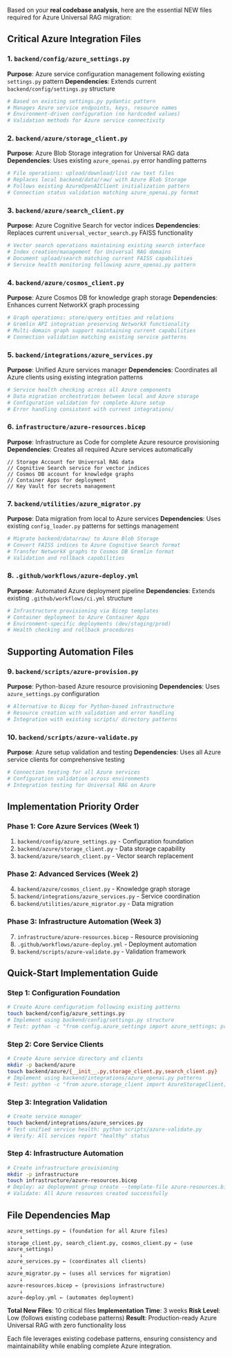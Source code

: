 Based on your **real codebase analysis**, here are the essential NEW files required for Azure Universal RAG migration:

## **Critical Azure Integration Files**

### **1. `backend/config/azure_settings.py`**
**Purpose**: Azure service configuration management following existing `settings.py` pattern
**Dependencies**: Extends current `backend/config/settings.py` structure
```python
# Based on existing settings.py pydantic pattern
# Manages Azure service endpoints, keys, resource names
# Environment-driven configuration (no hardcoded values)
# Validation methods for Azure service connectivity
```

### **2. `backend/azure/storage_client.py`**
**Purpose**: Azure Blob Storage integration for Universal RAG data
**Dependencies**: Uses existing `azure_openai.py` error handling patterns
```python
# File operations: upload/download/list raw text files
# Replaces local backend/data/raw/ with Azure Blob Storage
# Follows existing AzureOpenAIClient initialization pattern
# Connection status validation matching azure_openai.py format
```

### **3. `backend/azure/search_client.py`**
**Purpose**: Azure Cognitive Search for vector indices
**Dependencies**: Replaces current `universal_vector_search.py` FAISS functionality
```python
# Vector search operations maintaining existing search interface
# Index creation/management for Universal RAG domains
# Document upload/search matching current FAISS capabilities
# Service health monitoring following azure_openai.py pattern
```

### **4. `backend/azure/cosmos_client.py`**
**Purpose**: Azure Cosmos DB for knowledge graph storage
**Dependencies**: Enhances current NetworkX graph processing
```python
# Graph operations: store/query entities and relations
# Gremlin API integration preserving NetworkX functionality
# Multi-domain graph support maintaining current capabilities
# Connection validation matching existing service patterns
```

### **5. `backend/integrations/azure_services.py`**
**Purpose**: Unified Azure services manager
**Dependencies**: Coordinates all Azure clients using existing integration patterns
```python
# Service health checking across all Azure components
# Data migration orchestration between local and Azure storage
# Configuration validation for complete Azure setup
# Error handling consistent with current integrations/
```

### **6. `infrastructure/azure-resources.bicep`**
**Purpose**: Infrastructure as Code for complete Azure resource provisioning
**Dependencies**: Creates all required Azure services automatically
```bicep
// Storage Account for Universal RAG data
// Cognitive Search service for vector indices
// Cosmos DB account for knowledge graphs
// Container Apps for deployment
// Key Vault for secrets management
```

### **7. `backend/utilities/azure_migrator.py`**
**Purpose**: Data migration from local to Azure services
**Dependencies**: Uses existing `config_loader.py` patterns for settings management
```python
# Migrate backend/data/raw/ to Azure Blob Storage
# Convert FAISS indices to Azure Cognitive Search format
# Transfer NetworkX graphs to Cosmos DB Gremlin format
# Validation and rollback capabilities
```

### **8. `.github/workflows/azure-deploy.yml`**
**Purpose**: Automated Azure deployment pipeline
**Dependencies**: Extends existing `.github/workflows/ci.yml` structure
```yaml
# Infrastructure provisioning via Bicep templates
# Container deployment to Azure Container Apps
# Environment-specific deployments (dev/staging/prod)
# Health checking and rollback procedures
```

## **Supporting Automation Files**

### **9. `backend/scripts/azure-provision.py`**
**Purpose**: Python-based Azure resource provisioning
**Dependencies**: Uses `azure_settings.py` configuration
```python
# Alternative to Bicep for Python-based infrastructure
# Resource creation with validation and error handling
# Integration with existing scripts/ directory patterns
```

### **10. `backend/scripts/azure-validate.py`**
**Purpose**: Azure setup validation and testing
**Dependencies**: Uses all Azure service clients for comprehensive testing
```python
# Connection testing for all Azure services
# Configuration validation across environments
# Integration testing for Universal RAG on Azure
```

## **Implementation Priority Order**

### **Phase 1: Core Azure Services (Week 1)**
1. `backend/config/azure_settings.py` - Configuration foundation
2. `backend/azure/storage_client.py` - Data storage capability
3. `backend/azure/search_client.py` - Vector search replacement

### **Phase 2: Advanced Services (Week 2)**
4. `backend/azure/cosmos_client.py` - Knowledge graph storage
5. `backend/integrations/azure_services.py` - Service coordination
6. `backend/utilities/azure_migrator.py` - Data migration

### **Phase 3: Infrastructure Automation (Week 3)**
7. `infrastructure/azure-resources.bicep` - Resource provisioning
8. `.github/workflows/azure-deploy.yml` - Deployment automation
9. `backend/scripts/azure-validate.py` - Validation framework

## **Quick-Start Implementation Guide**

### **Step 1: Configuration Foundation**
```bash
# Create Azure configuration following existing patterns
touch backend/config/azure_settings.py
# Implement using backend/config/settings.py structure
# Test: python -c "from config.azure_settings import azure_settings; print('✅')"
```

### **Step 2: Core Service Clients**
```bash
# Create Azure service directory and clients
mkdir -p backend/azure
touch backend/azure/{__init__.py,storage_client.py,search_client.py}
# Implement using backend/integrations/azure_openai.py patterns
# Test: python -c "from azure.storage_client import AzureStorageClient; print('✅')"
```

### **Step 3: Integration Validation**
```bash
# Create service manager
touch backend/integrations/azure_services.py
# Test unified service health: python scripts/azure-validate.py
# Verify: All services report "healthy" status
```

### **Step 4: Infrastructure Automation**
```bash
# Create infrastructure provisioning
mkdir -p infrastructure
touch infrastructure/azure-resources.bicep
# Deploy: az deployment group create --template-file azure-resources.bicep
# Validate: All Azure resources created successfully
```

## **File Dependencies Map**

```
azure_settings.py ← (foundation for all Azure files)
    ↓
storage_client.py, search_client.py, cosmos_client.py ← (use azure_settings)
    ↓
azure_services.py ← (coordinates all clients)
    ↓
azure_migrator.py ← (uses all services for migration)
    ↓
azure-resources.bicep ← (provisions infrastructure)
    ↓
azure-deploy.yml ← (automates deployment)
```

**Total New Files**: 10 critical files
**Implementation Time**: 3 weeks
**Risk Level**: Low (follows existing codebase patterns)
**Result**: Production-ready Azure Universal RAG with zero functionality loss

Each file leverages existing codebase patterns, ensuring consistency and maintainability while enabling complete Azure integration.